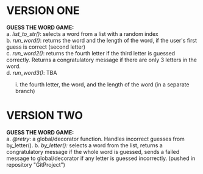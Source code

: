 # VERSION ONE
<b>GUESS THE WORD GAME:</b><br>
a. <i>list_to_str()</i>: selects a word from a list with a random index<br>
b. <i>run_word()</i>: returns the word and the length of the word, if the user's first guess is correct (second letter)<br>
c. <i>run_word2()</i>: returns the fourth letter if the third letter is guessed correctly. Returns a congratulatory message if there are only 3 letters in the word.<br>
d. <i>run_word3()</i>: TBA
  <ol>i. the fourth letter, the word, and the length of the word (in a separate branch)</ol>

# VERSION TWO
<b>GUESS THE WORD GAME:</b><br> 
a. <i>@retry</i>: a global/decorator function. Handles incorrect guesses from by_letter(). 
b. <i>by_letter():</i> selects a word from the list, returns a congratulatory message if the whole word is guessed, sends a failed message to global/decorator if any letter is guessed incorrectly. (pushed in repository "GitProject") 
